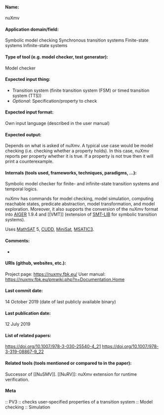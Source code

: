 #### Name:
nuXmv

#### Application domain/field:
Symbolic model checking
Synchronous transition systems
Finite-state systems
Infinite-state systems

#### Type of tool (e.g. model checker, test generator):
Model checker

#### Expected input thing:
- Transition system (finite transition system (FSM) or timed transition system (TTS))
- *Optional*: Specification/property to check

#### Expected input format:
Own input language (described in the user manual)

#### Expected output:
Depends on what is asked of nuXmv.
A typical use case would be model checking (i.e. checking whether a property holds). In this case, nuXmv reports per property whether it is true. If a property is not true then it will print a counterexample.

#### Internals (tools used, frameworks, techniques, paradigms, ...):
Symbolic model checker for finite- and infinite-state transition systems and temporal logics.

nuXmv has commands for model checking, model simulation, computing reachable states, predicate abstraction, model transformation, and model exploration.
Moreover, it also supports the conversion of the nuXmv format into [AIGER](../../Formats/AIGER.md) 1.9.4 and [[VMT]] (extension of [SMT-LIB](../../Formats/SMT-LIB.md) for symbolic transition systems).

Uses [MathSAT](../Solvers/SMT/MathSAT.md) 5, [CUDD](../Libraries/CUDD.md), [MiniSat](../Solvers/SAT/MiniSat.md), [MSATIC3](../Solvers/MSATIC3.md).

#### Comments:
-

#### URIs (github, websites, etc.):
Project page: https://nuxmv.fbk.eu/
User manual: https://nuxmv.fbk.eu/pmwiki.php?n=Documentation.Home

#### Last commit date:
14 October 2019 (date of last publicly available binary)

#### Last publication date:
12 July 2019

#### List of related papers:
https://doi.org/10.1007/978-3-030-25540-4_21
https://doi.org/10.1007/978-3-319-08867-9_22

#### Related tools (tools mentioned or compared to in the paper):
Successor of [[NuSMV]].
[[NuRV]]: nuXmv extension for runtime verification.

#### Meta
:: PV3 :: checks user-specified properties of a transition system
:: Model checking
:: Simulation